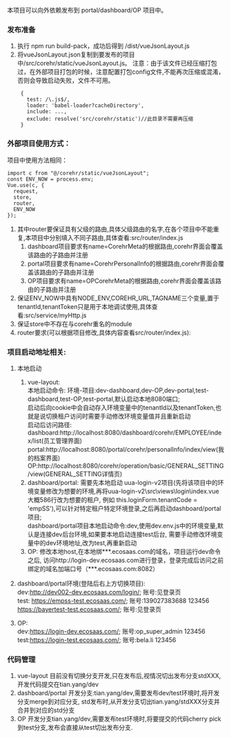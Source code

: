 本项目可以向外依赖发布到 portal/dashboard/OP 项目中。

### 发布准备

1. 执行 npm run build-pack，成功后得到 /dist/vueJsonLayout.js
2. 将vueJsonLayout.json复制到要发布的项目中/src/corehr/static/vueJsonLayout.js。
   注意：由于该文件已经压缩打包过，在外部项目打包的时候，注意配置打包config文件,不能再次压缩或混淆，否则会导致启动失败，文件不可用。
   ```
    {
      test: /\.js$/,
      loader: 'babel-loader?cacheDirectory',
      include: ...,
      exclude: resolve('src/corehr/static')//此目录不需要再压缩
    }
   ```

### 外部项目使用方式：

项目中使用方法相同：
```
import c from "@/corehr/static/vueJsonLayout";
const ENV_NOW = process.env;
Vue.use(c, {
  request,
  store,
  router,
  ENV_NOW
});
```
1. 其中router要保证具有父级的路由,具体父级路由的名字,在各个项目中不能重复,本项目中分别填入不同子路由,具体查看:src/router/index.js
   1. dashboard项目要求有name=CorehrMeta的根据路由,corehr界面会覆盖该路由的子路由并注册
   2. portal项目要求有name=CorehrPersonalInfo的根据路由,corehr界面会覆盖该路由的子路由并注册
   3. OP项目要求有name=OPCorehrMeta的根据路由,corehr界面会覆盖该路由的子路由并注册  
2. 保证ENV_NOW中具有NODE_ENV,COREHR_URL,TAGNAME三个变量,置于tenantId,tenantToken只是用于本地调试使用,具体查看:src/service/myHttp.js
3. 保证store中不存在与corehr重名的module
4. router要求(可以根据项目修改,具体内容查看src/router/index.js):

### 项目启动地址相关:  

1. 本地启动  
   1. vue-layout:   
      本地启动命令: 环境-项目:dev-dashboard,dev-OP,dev-portal,test-dashboard,test-OP,test-portal,默认启动本地8080端口;  
      启动后向cookie中会自动存入环境变量中的tenantId以及tenantToken,也就是说切换租户访问时需要手动修改环境变量值并且重新启动  
      启动后访问路径:  
      dashboard:http://localhost:8080/dashboard/corehr/EMPLOYEE/index/list(员工管理界面)  
      portal:http://localhost:8080/portal/corehr/personalInfo/index/view(我的档案界面)  
      OP:http://localhost:8080/corehr/operation/basic/GENERAL_SETTING/view(GENERAL_SETTING详情页)  
   2. dashboard/portal: 
      需要先本地启动 uua-login-v2项目(先将该项目中的环境变量修改为想要的环境,再将uua-login-v2\src\views\login\index.vue大概586行改为想要的租户,
      例如 this.loginForm.tenantCode = 'empSS'),可以针对特定租户特定环境登录,之后再启动dashboard/portal项目;  
      dashboard/portal项目本地启动命令:dev,使用dev.env.js中的环境变量,默认是连接dev后台环境,如果要本地启动连接test后台,
      需要手动修改环境变量中的dev环境地址,改为test,再重新启动 
   3. OP:
      修改本地host,在本地绑***.ecosaas.com的域名，项目运行dev命令之后,
      访问http://login-dev.ecosaas.com进行登录，登录完成后访问之前绑定的域名加端口号（***.ecosaas.com:8082）
     
2. dashboard/portal环境(登陆后右上方切换项目):  
   dev:http://dev002-dev.ecosaas.com/login/; 账号:见登录页  
   test: https://empss-test.ecosaas.com/; 账号:139027383688 123456  
         https://bayertest-test.ecosaas.com/; 账号:见登录页  
3. OP:  
   dev:https://login-dev.ecosaas.com/; 账号:op_super_admin 123456  
   test:https://login-test.ecosaas.com/; 账号:bela.li 123456  
      
### 代码管理

1. vue-layout 目前没有切换分支开发,只在发布后,视情况切出发布分支stdXXX,开发代码提交在tian.yang/dev
2. dashboard/portal 开发分支:tian.yang/dev,需要发布dev/test环境时,将开发分支merge到对应分支,
   std发布时,从开发分支切出tian.yang/stdXXX分支并合并到对应的std分支
3. OP 开发分支tian.yang/dev,需要发布test环境时,将要提交的代码cherry pick到test分支,发布会直接从test切出发布分支.   

